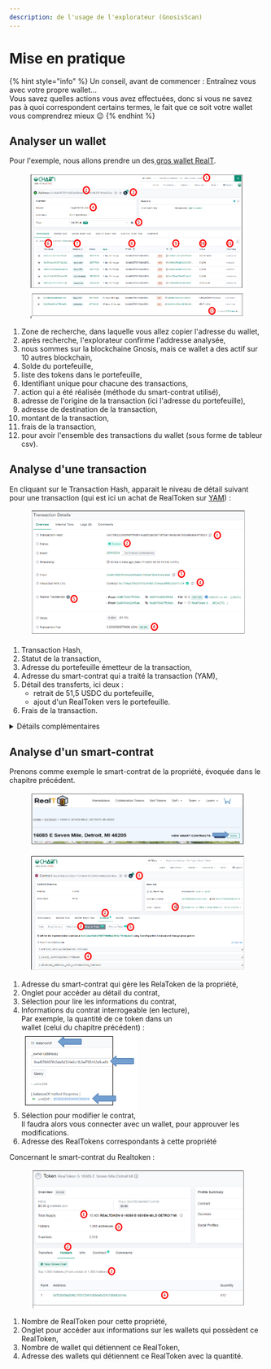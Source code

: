 ```yaml
---
description: de l'usage de l'explorateur (GnosisScan)
---
```


# Mise en pratique

{% hint style="info" %}
Un conseil, avant de commencer : Entraînez vous avec votre propre wallet...\
Vous savez quelles actions vous avez effectuées, donc si vous ne savez pas à quoi correspondent certains termes, le fait que ce soit votre wallet vous comprendrez mieux :wink:
{% endhint %}

## Analyser un wallet

Pour l'exemple, nous allons prendre un des[ gros wallet RealT](../../la-communaute-realt/analyse-des-investisseurs.md).

<figure><img src="../../../.gitbook/assets/image (91).png" alt=""><figcaption></figcaption></figure>

1. Zone de recherche, dans laquelle vous allez copier l'adresse du wallet,
2. après recherche, l'explorateur confirme l'addresse analysée,
3. nous sommes sur la blockchaine Gnosis, mais ce wallet a des actif sur 10 autres blockchain,
4. Solde du portefeuille,
5. liste des tokens dans le portefeuille,
6. Identifiant unique pour chacune des transactions,
7. action qui a été réalisée (méthode du smart-contrat utilisé),
8. adresse de l'origine de la transaction (ici l'adresse du portefeuille),
9. adresse de destination de la transaction,
10. montant de la transaction,
11. frais de la transaction,
12. pour avoir l'ensemble des transactions du wallet (sous forme de tableur csv).

## Analyse d'une transaction

En cliquant sur le Transaction Hash, apparait le niveau de détail suivant pour une transaction (qui est ici un achat de RealToken sur  [YAM](../dex-swap/yam.md)) :&#x20;

<figure><img src="../../../.gitbook/assets/image (58).png" alt=""><figcaption></figcaption></figure>

1. Transaction Hash,
2. Statut de la transaction,
3. Adresse du portefeuille émetteur de la transaction,
4. Adresse du smart-contrat qui a traité la transaction (YAM),
5. Détail des transferts, ici deux :&#x20;
   * retrait de 51,5 USDC du portefeuille,
   * ajout d'un RealToken vers le portefeuille.
6. Frais de la transaction.

<details>

<summary>Détails complémentaires </summary>

![](<../../../.gitbook/assets/image (56).png>)

1. Accessible en ouvrant la flèche en bas de la page,
2. Fonction (Méthode) invoquée, lors de la transaction, sur le smart-contrat (YAM : BuywithPermit)
3. Données d'entrée vers le smart-contrat, en format décodé
4. ID de l'offre YAM,
5. Montant en USDC du RealToken (à multiplier par 10^6, pour l'obtenir en décimal)
6. Quantité de RealToken acheté (à multiplier par 10^18 pour l'obtenir en décimal)

</details>

## Analyse d'un smart-contrat

Prenons comme exemple le smart-contrat de la propriété, évoquée dans le chapitre précédent.

<figure><img src="../../../.gitbook/assets/image (69).png" alt=""><figcaption></figcaption></figure>

<figure><img src="../../../.gitbook/assets/image (16).png" alt=""><figcaption></figcaption></figure>

1. Adresse du smart-contrat qui gère les RelaToken de la propriété,
2. Onglet pour accéder au détail du contrat,
3. Sélection pour lire les informations du contrat,
4. Informations du contrat interrogeable (en lecture),\
   Par exemple, la quantité de ce token dans un\
   &#x20;wallet (celui du chapitre précédent) : \
   ![](<../../../.gitbook/assets/image (4).png>)
5. Sélection pour modifier le contrat,\
   Il faudra alors vous connecter avec un wallet, pour approuver les modifications.
6. Adresse des RealTokens correspondants à cette propriété

Concernant le smart-contrat du Realtoken :&#x20;

<figure><img src="../../../.gitbook/assets/image (3) (2).png" alt=""><figcaption></figcaption></figure>

1. Nombre de RealToken pour cette propriété,
2. Onglet pour accéder aux informations sur les wallets qui possèdent ce RealToken,
3. Nombre de wallet qui détiennent ce RealToken,
4. Adresse des wallets qui détiennent ce RealToken avec la quantité.
